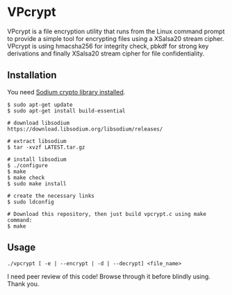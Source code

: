 VPcrypt
============

VPcrypt is a file encryption utility that runs from the Linux command prompt to provide a simple tool for encrypting files using a XSalsa20 stream cipher. VPcrypt is using hmacsha256 for integrity check, pbkdf for strong key derivations and finally XSalsa20 stream cipher for file confidentiality.

## Installation

You need [Sodium crypto library installed](https://github.com/jedisct1/libsodium).
```
$ sudo apt-get update
$ sudo apt-get install build-essential

# download libsodium
https://download.libsodium.org/libsodium/releases/

# extract libsodium
$ tar -xvzf LATEST.tar.gz

# install libsodium
$ ./configure
$ make
$ make check
$ sudo make install

# create the necessary links
$ sudo ldconfig

# Download this repository, then just build vpcrypt.c using make command:
$ make
```

## Usage

```./vpcrypt [ -e | --encrypt | -d | --decrypt] <file_name>```

I need peer review of this code! Browse through it before blindly using. Thank you.
